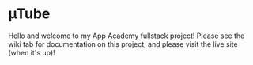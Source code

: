 # µTube

Hello and welcome to my App Academy fullstack project! Please see the wiki tab for documentation on this project, and please visit the live site (when it's up)!
